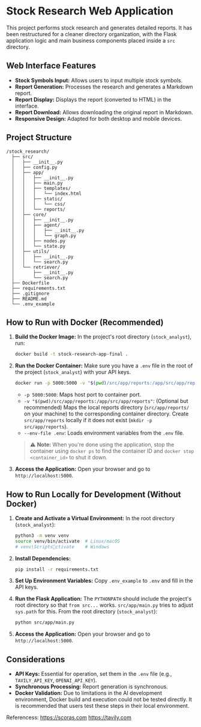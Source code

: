 
# Stock Research Web Application 

This project performs stock research and generates detailed reports. It has been restructured for a cleaner directory organization, with the Flask application logic and main business components placed inside a `src` directory.

## Web Interface Features

-   **Stock Symbols Input:** Allows users to input multiple stock symbols.
-   **Report Generation:** Processes the research and generates a Markdown report.
-   **Report Display:** Displays the report (converted to HTML) in the interface.
-   **Report Download:** Allows downloading the original report in Markdown.
-   **Responsive Design:** Adapted for both desktop and mobile devices.

## Project Structure

```
/stock_research/
  ├── src/                                
  │   ├── __init__.py
  │   ├── config.py                        
  │   ├── app/                            
  │   │   ├── __init__.py
  │   │   ├── main.py                     
  │   │   ├── templates/                  
  │   │   │   └── index.html
  │   │   ├── static/                     
  │   │   │   └── css/
  │   │   └── reports/                    
  │   ├── core/                           
  │   │   ├── __init__.py
  │   │   ├── agent/
  │   │   │   ├── __init__.py
  │   │   │   └── graph.py
  │   │   ├── nodes.py
  │   │   └── state.py
  │   ├── utils/                           
  │   │   ├── __init__.py      
  │   │   └── search.py
  │   └── retriever/                      
  │       ├── __init__.py
  │       └── search.py
  ├── Dockerfile
  ├── requirements.txt
  ├── .gitignore
  ├── README.md                           
  └── .env_example
```

## How to Run with Docker (Recommended)

1.  **Build the Docker Image:**
    In the project's root directory (`stock_analyst`), run:
    ```bash
    docker build -t stock-research-app-final .
    ```

2.  **Run the Docker Container:**
    Make sure you have a `.env` file in the root of the project (`stock_analyst`) with your API keys.
    ```bash
    docker run -p 5000:5000 -v "$(pwd)/src/app/reports:/app/src/app/reports" --env-file .env stock-research-app-final
    ```
    -   `-p 5000:5000`: Maps host port to container port.
    -   `-v "$(pwd)/src/app/reports:/app/src/app/reports"`: (Optional but recommended) Maps the local reports directory (`src/app/reports/` on your machine) to the corresponding container directory. Create `src/app/reports` locally if it does not exist (`mkdir -p src/app/reports`).
    -   `--env-file .env`: Loads environment variables from the `.env` file.

    > ⚠️ **Note:** When you're done using the application, stop the container using `docker ps` to find the container ID and `docker stop <container_id>` to shut it down.

3.  **Access the Application:**
    Open your browser and go to `http://localhost:5000`.

## How to Run Locally for Development (Without Docker)

1.  **Create and Activate a Virtual Environment:**
    In the root directory (`stock_analyst`):
    ```bash
    python3 -m venv venv
    source venv/bin/activate  # Linux/macOS
    # venv\Scriptsctivate    # Windows
    ```

2.  **Install Dependencies:**
    ```bash
    pip install -r requirements.txt
    ```

3.  **Set Up Environment Variables:**
    Copy `.env_example` to `.env` and fill in the API keys.

4.  **Run the Flask Application:**
    The `PYTHONPATH` should include the project's root directory so that `from src...` works. `src/app/main.py` tries to adjust `sys.path` for this.
    From the root directory (`stock_analyst`):
    ```bash
    python src/app/main.py
    ```

5.  **Access the Application:**
    Open your browser and go to `http://localhost:5000`.

## Considerations

-   **API Keys:** Essential for operation, set them in the `.env` file (e.g., `TAVILY_API_KEY`, `OPENAI_API_KEY`).
-   **Synchronous Processing:** Report generation is synchronous.
-   **Docker Validation:** Due to limitations in the AI development environment, Docker build and execution could not be tested directly. It is recommended that users test these steps in their local environment.


Referencess:
https://scoras.com
https://tavily.com